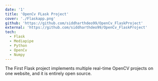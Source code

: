 ```yaml
---
date: '1'
title: 'OpenCv FLask Project'
cover: './Flaskapp.png'
github: 'https://github.com/siddharthdeo99/OpenCv_FlaskProject'
external: 'https://github.com/siddharthdeo99/OpenCv_FlaskProject'
tech:
  - Flask
  - Mediapipe
  - Python
  - OpenCv
  - Numpy
---
```


<!-- A minimal, dark blue theme for VS Code, Sublime Text, Atom, iTerm, and more. Available on [Visual Studio Marketplace](https://marketplace.visualstudio.com/items?itemName=brittanychiang.halcyon-vscode), [Package Control](https://packagecontrol.io/packages/Halcyon%20Theme), [Atom Package Manager](https://atom.io/themes/halcyon-syntax), and [npm](https://www.npmjs.com/package/hyper-halcyon-theme). -->

The First Flask project implements multiple real-time OpenCV projects on one website, and it is entirely open source. 